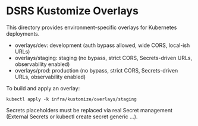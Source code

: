 # DSRS Kustomize Overlays

This directory provides environment-specific overlays for Kubernetes deployments.

- overlays/dev: development (auth bypass allowed, wide CORS, local-ish URLs)
- overlays/staging: staging (no bypass, strict CORS, Secrets-driven URLs, observability enabled)
- overlays/prod: production (no bypass, strict CORS, Secrets-driven URLs, observability enabled)

To build and apply an overlay:

```
kubectl apply -k infra/kustomize/overlays/staging
```

Secrets placeholders must be replaced via real Secret management (External Secrets or kubectl create secret generic ...).

